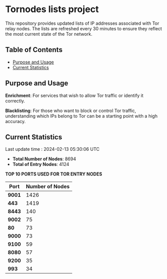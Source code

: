 # Tornodes lists project

This repository provides updated lists of IP addresses associated with Tor relay nodes. The lists are refreshed every 30 minutes to ensure they reflect the most current state of the Tor network.

## Table of Contents

- [Purpose and Usage](#purpose-and-usage)
- [Current Statistics](#current-statistics)


## Purpose and Usage

**Enrichment**: For services that wish to allow Tor traffic or identify it correctly.

**Blacklisting**: For those who want to block or control Tor traffic, understanding which IPs belong to Tor can be a starting point with a high accuracy.

## Current Statistics

Last update time : 2024-02-13 05:30:06 UTC

- **Total Number of Nodes**: 8694
- **Total of Entry Nodes**: 4124

**TOP 10 PORTS USED FOR TOR ENTRY NODES**

| **Port** | **Number of Nodes** |
|------|-----------------|
| **9001**   | 1426  |
| **443**   | 1419  |
| **8443**   | 140  |
| **9002**   | 75  |
| **80**   | 73  |
| **9000**   | 73  |
| **9100**   | 59  |
| **8080**   | 57  |
| **9200**   | 35  |
| **993**   | 34  |

